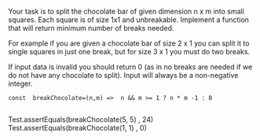 Your task is to split the chocolate bar of given dimension n x m into small squares. Each square is of size 1x1 and unbreakable. Implement a function that will return minimum number of breaks needed.

For example if you are given a chocolate bar of size 2 x 1 you can split it to single squares in just one break, but for size 3 x 1 you must do two breaks.

If input data is invalid you should return 0 (as in no breaks are needed if we do not have any chocolate to split). Input will always be a non-negative integer.

```
const  breakChocolate=(n,m) =>  n && m >= 1 ? n * m -1 : 0


```
Test.assertEquals(breakChocolate(5, 5) , 24)
Test.assertEquals(breakChocolate(1, 1) , 0)

